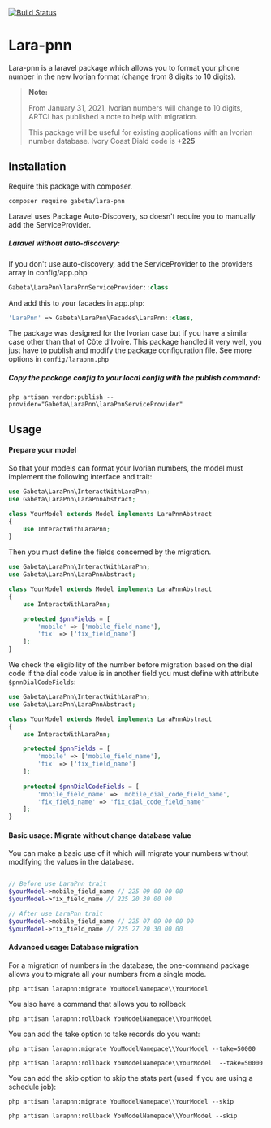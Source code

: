 [![Build Status](https://travis-ci.org/gabeta/lara-pnn.svg?branch=main)](https://travis-ci.org/gabeta/lara-pnn)

# Lara-pnn
Lara-pnn is a laravel package which allows you to format your phone number
in the new Ivorian format (change from 8 digits to 10 digits).
>**Note:**
> 
>From January 31, 2021, Ivorian numbers will change to 10 digits, ARTCI has published a note to help with migration.
> 
> This package will be useful for existing applications with an Ivorian number database. Ivory Coast Diald code is **+225**

## Installation
Require this package with composer.
```shell
composer require gabeta/lara-pnn
```
Laravel uses Package Auto-Discovery, so doesn't require you to manually add the ServiceProvider.

##### Laravel without auto-discovery:
If you don't use auto-discovery, add the ServiceProvider to the providers array in config/app.php

```php
Gabeta\LaraPnn\laraPnnServiceProvider::class
```
And add this to your facades in app.php:

```php
'LaraPnn' => Gabeta\LaraPnn\Facades\LaraPnn::class,
```

The package was designed for the Ivorian case but if you have a similar case
other than that of Côte d'Ivoire. This package handled it very well, you just have to publish and
modify the package configuration file. See more options in `config/larapnn.php`

##### Copy the package config to your local config with the publish command:

```shell
php artisan vendor:publish --provider="Gabeta\LaraPnn\laraPnnServiceProvider"
```

## Usage

#### Prepare your model

So that your models can format your Ivorian numbers, the model must implement the following interface and trait:
```php
use Gabeta\LaraPnn\InteractWithLaraPnn;
use Gabeta\LaraPnn\LaraPnnAbstract;

class YourModel extends Model implements LaraPnnAbstract
{
    use InteractWithLaraPnn;
}
```

Then you must define the fields concerned by the migration.
```php
use Gabeta\LaraPnn\InteractWithLaraPnn;
use Gabeta\LaraPnn\LaraPnnAbstract;

class YourModel extends Model implements LaraPnnAbstract
{
    use InteractWithLaraPnn;

    protected $pnnFields = [
        'mobile' => ['mobile_field_name'],
        'fix' => ['fix_field_name']
    ];
}
```

We check the eligibility of the number before migration based on the dial code
if the dial code value is in another field you must define with attribute `$pnnDialCodeFields`:

```php
use Gabeta\LaraPnn\InteractWithLaraPnn;
use Gabeta\LaraPnn\LaraPnnAbstract;

class YourModel extends Model implements LaraPnnAbstract
{
    use InteractWithLaraPnn;

    protected $pnnFields = [
        'mobile' => ['mobile_field_name'],
        'fix' => ['fix_field_name']
    ];
    
    protected $pnnDialCodeFields = [
        'mobile_field_name' => 'mobile_dial_code_field_name',
        'fix_field_name' => 'fix_dial_code_field_name'
    ];
}
```

#### Basic usage: Migrate without change database value
You can make a basic use of it which will migrate your numbers without modifying the values ​​in the database.

```php

// Before use LaraPnn trait
$yourModel->mobile_field_name // 225 09 00 00 00 
$yourModel->fix_field_name // 225 20 30 00 00 

// After use LaraPnn trait
$yourModel->mobile_field_name // 225 07 09 00 00 00  
$yourModel->fix_field_name // 225 27 20 30 00 00 

```

#### Advanced usage: Database migration
For a migration of numbers in the database, the one-command package allows you to migrate all your numbers from a single mode.

```shell
php artisan larapnn:migrate YouModelNamepace\\YourModel
```

You also have a command that allows you to rollback

```shell
php artisan larapnn:rollback YouModelNamepace\\YourModel
```

You can add the take option to take records do you want:

```shell
php artisan larapnn:migrate YouModelNamepace\\YourModel --take=50000

php artisan larapnn:rollback YouModelNamepace\\YourModel  --take=50000
```

You can add the skip option to skip the stats part (used if you are using a schedule job):

```shell
php artisan larapnn:migrate YouModelNamepace\\YourModel --skip

php artisan larapnn:rollback YouModelNamepace\\YourModel --skip
```
